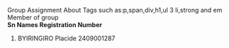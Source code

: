 Group Assignment About Tags such as:p,span,div,h1,ul 3 li,strong and em <br>
Member of group <br>
<b> Sn Names             Registration Number </b> <br>
   1. BYIRINGIRO Placide 2409001287
